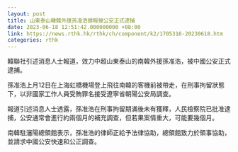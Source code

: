 ```yaml
---
layout: post
title: 山東泰山韓籍外援孫准浩據報被公安正式逮捕
date: 2023-06-18 12:51:42.000000000 +08:00
link: https://news.rthk.hk/rthk/ch/component/k2/1705316-20230618.htm
categories: rthk
---
```


韓聯社引述消息人士報道，效力中超山東泰山的南韓外援孫准浩，被中國公安正式逮捕。

孫准浩上月12日在上海虹橋機場登上飛往南韓的客機前被帶走，在刑事拘留狀態下，以非國家工作人員受賄罪名接受遼寧省朝陽公安局調查。

報道引述消息人士透露，孫准浩在刑事拘留期滿後未有獲釋，人民檢察院已批准逮捕，公安通常會進行約兩個月的補充調查，但若果案情重大，可能要幾個月。

南韓駐瀋陽總領館表示，孫准浩的律師正給予法律協助，總領館致力於領事協助，並請求中國公安快速和公正調查。
